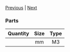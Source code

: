 [Previous](03_Idler.md) | [Next](05_Filament_Sensor.md)

### Parts
|Quantity|Size|Type|
|---:|:---:|:---:|
||mm|M3|